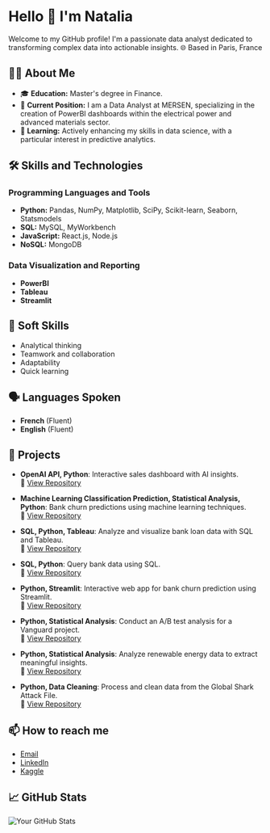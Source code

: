 # Hello 👋 I'm Natalia

Welcome to my GitHub profile! I'm a passionate data analyst dedicated to transforming complex data into actionable insights.
🌐 Based in Paris, France

## 👩‍💻 About Me
- 🎓 **Education:** Master's degree in Finance.
- 🏢 **Current Position:** I am a Data Analyst at MERSEN, specializing in the creation of PowerBI dashboards within the electrical power and advanced materials sector.
- 🌱 **Learning:** Actively enhancing my skills in data science, with a particular interest in predictive analytics.

## 🛠️ Skills and Technologies

### Programming Languages and Tools
- **Python:** Pandas, NumPy, Matplotlib, SciPy, Scikit-learn, Seaborn, Statsmodels
- **SQL:** MySQL, MyWorkbench
- **JavaScript:** React.js, Node.js
- **NoSQL:** MongoDB

### Data Visualization and Reporting
- **PowerBI**
- **Tableau**
- **Streamlit**

## 🧠 Soft Skills
- Analytical thinking
- Teamwork and collaboration
- Adaptability
- Quick learning

## 🗣️ Languages Spoken
- **French** (Fluent)
- **English** (Fluent)

## 🌟 Projects
- **OpenAI API, Python**: Interactive sales dashboard with AI insights.  
  🔗 [View Repository](https://github.com/NGravereaux/portfolio-interactive-sales-dashboard-with-ai-insights)

- **Machine Learning Classification Prediction, Statistical Analysis, Python**: Bank churn predictions using machine learning techniques.  
  🔗 [View Repository](https://github.com/NGravereaux/portfolio-bank-churn-prediction-streamlit-presentation)

- **SQL, Python, Tableau**: Analyze and visualize bank loan data with SQL and Tableau.  
  🔗 [View Repository](https://github.com/NGravereaux/portfolio-bank-loan-sql-tableau-project)

- **SQL, Python**: Query bank data using SQL.  
  🔗 [View Repository](https://github.com/NGravereaux/portfolio-sql-project-bank)

- **Python, Streamlit**: Interactive web app for bank churn prediction using Streamlit.  
  🔗 [View Repository](https://github.com/NGravereaux/portfolio-bank-churn-prediction-streamlit-presentation)

- **Python, Statistical Analysis**: Conduct an A/B test analysis for a Vanguard project.  
  🔗 [View Repository](https://github.com/NGravereaux/portfolio-project-vanguard-AB-test-analysis)

- **Python, Statistical Analysis**: Analyze renewable energy data to extract meaningful insights.  
  🔗 [View Repository](https://github.com/NGravereaux/portfolio-project-renewable-evergy-analysis)

- **Python, Data Cleaning**: Process and clean data from the Global Shark Attack File.  
  🔗 [View Repository](https://github.com/NGravereaux/portfolio-data-cleaning-project-global-shark-attack)


## 📫 How to reach me
- [Email](mailto:natalia.gravereaux@gmail.com)
- [LinkedIn](https://www.linkedin.com/in/nmikh/)
- [Kaggle](https://www.kaggle.com/nataliagravereaux)

## 📈 GitHub Stats
![Your GitHub Stats](https://github-readme-stats.vercel.app/api?username=ngravereaux&show_icons=true)

